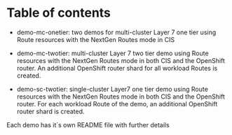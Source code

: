 # Table of contents

- demo-mc-onetier: two demos for multi-cluster Layer 7 one tier using Route resources with the NextGen Routes mode in CIS

- demo-mc-twotier: multi-cluster Layer 7 two tier demo using Route resources with the NextGen Routes mode in both CIS and the OpenShift router. An additional OpenShift router shard for all workload Routes is created.

- demo-sc-twotier: single-cluster Layer7 one tier demo using Route resources with the NextGen Routes mode in both CIS and the OpenShift router. For each workload Route of the demo, an additional OpenShift router shard is created.

Each demo has it´s own README file with further details


